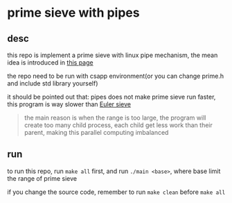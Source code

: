 # prime sieve with pipes

## desc

this repo is implement a prime sieve with linux pipe mechanism, the mean idea is introduced in [this page](https://swtch.com/~rsc/thread/#1)

the repo need to be run with csapp environment(or you can change prime.h and include std library yourself)

it should be pointed out that: pipes does not make prime sieve run faster, this program is way slower than [Euler sieve](https://en.wikipedia.org/wiki/Sieve_of_Eratosthenes)

> the main reason is when the range is too large, the program will create too many child process, each child get less work than their parent, making this parallel computing imbalanced

## run

to run this repo, run `make all` first, and run `./main <base>`, where base limit the range of prime sieve

if you change the source code, remember to run `make clean` before `make all`